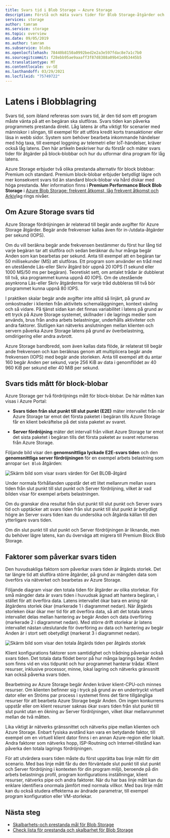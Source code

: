 ```yaml
---
title: Svars tid i Blob Storage – Azure Storage
description: Förstå och mäta svars tider för Blob Storage-åtgärder och lär dig hur du utformar dina Blob Storage-program för låg latens.
services: storage
author: tamram
ms.service: storage
ms.topic: overview
ms.date: 09/05/2019
ms.author: tamram
ms.subservice: blobs
ms.openlocfilehash: 78440b8150a0992bed2e2a3e597fdac8e7a1c7b0
ms.sourcegitcommit: f28ebb95ae9aaaff3f87d8388a09b41e0b3445b5
ms.translationtype: MT
ms.contentlocale: sv-SE
ms.lasthandoff: 03/29/2021
ms.locfileid: "75749722"
---
```

# <a name="latency-in-blob-storage"></a>Latens i Blobblagring

Svars tid, som ibland refereras som svars tid, är den tid som ett program måste vänta på att en begäran ska slutföras. Svars tiden kan påverka programmets prestanda direkt. Låg latens är ofta viktigt för scenarier med människor i slingan, till exempel för att utföra kredit korts transaktioner eller läsa in webb sidor. System som behöver bearbeta inkommande händelser med hög taxa, till exempel loggning av telemetri eller IoT-händelser, kräver också låg latens. Den här artikeln beskriver hur du förstår och mäter svars tider för åtgärder på block-blobbar och hur du utformar dina program för låg latens.

Azure Storage erbjuder två olika prestanda alternativ för block blobbar: Premium och standard. Premium block-blobar erbjuder betydligt lägre och mer konsekvent svars tid än standard block-blobar via hård diskar med höga prestanda. Mer information finns i **Premium Performance Block Blob Storage** i [Azure Blob Storage: frekvent åtkomst, låg frekvent åtkomst och Arkiv](storage-blob-storage-tiers.md)lag rings nivåer.

## <a name="about-azure-storage-latency"></a>Om Azure Storage svars tid

Azure Storage fördröjningen är relaterad till begär ande avgifter för Azure Storage åtgärder. Begär ande frekvenser kallas även för in-/utdata-åtgärder per sekund (IOPS).

Om du vill beräkna begär ande frekvensen bestämmer du först hur lång tid varje begäran tar att slutföra och sedan beräknar du hur många begär Anden som kan bearbetas per sekund. Anta till exempel att en begäran tar 50 millisekunder (MS) att slutföras. Ett program som använder en tråd med en utestående Läs-eller Skriv åtgärd bör uppnå 20 IOPS (1 sekund eller 1000 MS/50 ms per begäran). Teoretiskt sett, om antalet trådar är dubblerat till två, ska programmet kunna uppnå 40 IOPS. Om de utestående asynkrona Läs-eller Skriv åtgärderna för varje tråd dubbleras till två bör programmet kunna uppnå 80 IOPS.

I praktiken skalar begär ande avgifter inte alltid så linjärt, på grund av omkostnader i klienten från aktivitets schemaläggningen, kontext växling och så vidare. På tjänst sidan kan det finnas variabilitet i latens på grund av ett tryck på Azure Storage systemet, skillnader i de lagrings medier som används, brus från andra arbets belastningar, underhålls aktiviteter och andra faktorer. Slutligen kan nätverks anslutningen mellan klienten och servern påverka Azure Storage latens på grund av överbelastning, omdirigering eller andra avbrott.

Azure Storage bandbredd, som även kallas data flöde, är relaterat till begär ande frekvensen och kan beräknas genom att multiplicera begär ande frekvensen (IOPS) med begär ande storleken. Anta till exempel att du antar 160 begär Anden per sekund, varje 256 KiB av data i genomflödet av 40 960 KiB per sekund eller 40 MiB per sekund.

## <a name="latency-metrics-for-block-blobs"></a>Svars tids mått för block-blobar

Azure Storage ger två fördröjnings mått för block-blobar. De här måtten kan visas i Azure Portal:

- **Svars tiden från slut punkt till slut punkt (E2E)** mäter intervallet från när Azure Storage tar emot det första paketet i begäran tills Azure Storage får en klient bekräftelse på det sista paketet av svaret.

- **Server fördröjning** mäter det intervall från vilket Azure Storage tar emot det sista paketet i begäran tills det första paketet av svaret returneras från Azure Storage.

Följande bild visar den **genomsnittliga lyckade E2E-svars tiden** och den **genomsnittliga server fördröjningen** för en exempel arbets belastning som anropar `Get Blob` åtgärden:

![Skärm bild som visar svars värden för Get BLOB-åtgärd](media/storage-blobs-latency/latency-metrics-get-blob.png)

Under normala förhållanden uppstår det ett litet mellanrum mellan svars tiden från slut punkt till slut punkt och Server fördröjning, vilket är vad bilden visar för exempel arbets belastningen.

Om du granskar dina resultat från slut punkt till slut punkt och Server svars tid och upptäcker att svars tiden från slut punkt till slut punkt är betydligt högre än Server svars tiden kan du undersöka och åtgärda källan till den ytterligare svars tiden.

Om din slut punkt till slut punkt och Server fördröjningen är liknande, men du behöver lägre latens, kan du överväga att migrera till Premium Block Blob Storage.

## <a name="factors-influencing-latency"></a>Faktorer som påverkar svars tiden

Den huvudsakliga faktorn som påverkar svars tiden är åtgärds storlek. Det tar längre tid att slutföra större åtgärder, på grund av mängden data som överförs via nätverket och bearbetas av Azure Storage.

Följande diagram visar den totala tiden för åtgärder av olika storlekar. För små mängder data är svars tiden i huvudsak ägnad att hantera begäran, i stället för att överföra data. Latens intervallet ökar bara en aning när åtgärdens storlek ökar (markerade 1 i diagrammet nedan). När åtgärds storleken ökar ökar mer tid för att överföra data, så att det totala latens intervallet delas mellan hantering av begär Anden och data överföring (markerade 2 i diagrammet nedan). Med större drift storlekar är latens intervallet nästan uteslutande för överföring av data och hantering av begär Anden är i stort sett obetydligt (markerat 3 i diagrammet nedan).

![Skärm bild som visar den totala åtgärds tiden per åtgärds storlek](media/storage-blobs-latency/operation-time-size-chart.png)

Klient konfigurations faktorer som samtidighet och trådning påverkar också svars tiden. Det totala data flödet beror på hur många lagrings begär Anden som finns vid en viss tidpunkt och hur programmet hanterar trådar. Klient resurser, inklusive processor, minne, lokal lagring och nätverks gränssnitt kan också påverka svars tiden.

Bearbetning av Azure Storage begär Anden kräver klient-CPU-och minnes resurser. Om klienten befinner sig i tryck på grund av en undertryckt virtuell dator eller en Ströms par process i systemet finns det färre tillgängliga resurser för att bearbeta Azure Storage begär Anden. Om ingen konkurrens uppstår eller om klient resurser saknas ökar svars tiden från slut punkt till slut punkt utan en ökning av Server fördröjningen, vilket ökar mellanrummet mellan de två måtten.

Lika viktigt är nätverks gränssnittet och nätverks pipe mellan klienten och Azure Storage. Enbart fysiska avstånd kan vara en betydande faktor, till exempel om en virtuell klient dator finns i en annan Azure-region eller lokalt. Andra faktorer som nätverks hopp, ISP-Routning och Internet-tillstånd kan påverka den totala lagrings fördröjningen.

För att utvärdera svars tiden måste du först upprätta bas linje mått för ditt scenario. Med bas linje mått får du den förväntade slut punkt till slut punkt och Server fördröjning i kontexten för din program miljö, beroende på din arbets belastnings profil, program konfigurations inställningar, klient resurser, nätverks pipe och andra faktorer. När du har bas linje mått kan du enklare identifiera onormala jämfört med normala villkor. Med bas linje mått kan du också studera effekterna av ändrade parametrar, till exempel program konfiguration eller VM-storlekar.

## <a name="next-steps"></a>Nästa steg

- [Skalbarhets-och prestanda mål för Blob Storage](scalability-targets.md)
- [Check lista för prestanda och skalbarhet för Blob Storage](storage-performance-checklist.md)
